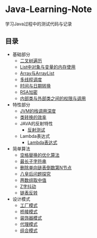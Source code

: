 # Java-Learning-Note
学习Java过程中的测试代码与记录

## 目录
- 基础部分
  - [二叉树遍历](https://github.com/ZoraZora59/Java-Learning-Note/blob/master/src/com/zora/BinaryTree.java)
  - [List中对象与变量的内存使用](https://github.com/ZoraZora59/Java-Learning-Note/blob/master/src/com/zora/MemSpace.java)
  - [Array与ArrayList](https://github.com/ZoraZora59/Java-Learning-Note/blob/master/src/com/zora/ArrayTest.java)
  - [多线程调度](https://github.com/ZoraZora59/Java-Learning-Note/blob/master/src/com/zora/LoopThreadPrint.java)
  - [时间与日期转换](https://github.com/ZoraZora59/Java-Learning-Note/blob/master/src/com/zora/DateAndTime.java)
  - [RSA加密](https://github.com/ZoraZora59/Java-Learning-Note/blob/master/src/com/zora/RSA.java)
  - [内部类与外部类之间的权限与调用](https://github.com/ZoraZora59/Java-Learning-Note/blob/master/src/com/zora/ClassRelationship.java)  
- 特性部分
  - [JVM的栈调用深度](https://github.com/ZoraZora59/Java-Learning-Note/blob/master/src/com/zora/JvmStack.java)
  - [类转换的效率](https://github.com/ZoraZora59/Java-Learning-Note/blob/master/src/com/zora/TransformCompare.java)
  - JAVA的反射特性
    - [反射测试](https://github.com/ZoraZora59/Java-Learning-Note/blob/master/src/com/zora/Reflecting.java)
  - Lambda表达式
    - [Lambda表达式](https://github.com/ZoraZora59/Java-Learning-Note/blob/master/src/com/zora/Lambda.java)
- 简单算法
  - [空格替换的优化算法](https://github.com/ZoraZora59/Java-Learning-Note/blob/master/src/com/zora/ReplaceSpace.java)
  - [最长子字符串](https://github.com/ZoraZora59/Java-Learning-Note/blob/master/src/com/zora/LongestSubstring.java)
  - [删除单向链表倒数第N节点](https://github.com/ZoraZora59/Java-Learning-Note/blob/master/src/com/zora/RemovePointFromListNode.java)
  - [八皇后问题探究](https://github.com/ZoraZora59/Java-Learning-Note/blob/master/src/com/zora/EightQueens.java)
  - [两数组取中值](https://github.com/ZoraZora59/Java-Learning-Note/blob/master/src/com/zora/MedianOfTwoSortedArrays.java)
  - [Z字抖动](https://github.com/ZoraZora59/Java-Learning-Note/blob/master/src/com/zora/ZigZag.java)
  - [链表反转](https://github.com/ZoraZora59/Java-Learning-Note/blob/master/src/com/zora/LinkedNodeReverse.java)
- 设计模式
  - [工厂模式](https://github.com/ZoraZora59/Java-Learning-Note/blob/master/src/com/zora/design/factory)
  - [桥接模式](https://github.com/ZoraZora59/Java-Learning-Note/blob/master/src/com/zora/design/bridge)
  - [装饰器模式](https://github.com/ZoraZora59/Java-Learning-Note/blob/master/src/com/zora/design/decorator)
  - [代理模式](https://github.com/ZoraZora59/Java-Learning-Note/blob/master/src/com/zora/design/proxy)
  - [组合模式](https://github.com/ZoraZora59/Java-Learning-Note/blob/master/src/com/zora/design/composite)
